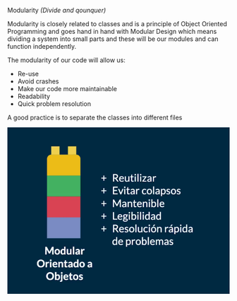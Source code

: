 Modularity _(Divide and qounquer)_

Modularity is closely related to classes and is a principle of Object Oriented Programming and goes hand in hand with Modular Design which means dividing a system into small parts and these will be our modules and can function independently.

The modularity of our code will allow us:

- Re-use
- Avoid crashes
- Make our code more maintainable
- Readability
- Quick problem resolution

A good practice is to separate the classes into different files

![modularity](/5modularity/modularity.png)
